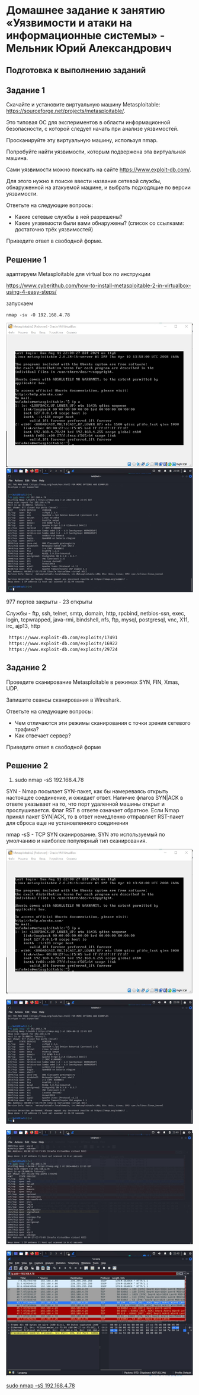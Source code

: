 # Домашнее задание к занятию «Уязвимости и атаки на информационные системы» - Мельник Юрий Александрович

## Подготовка к выполнению заданий


## Задание 1
Скачайте и установите виртуальную машину Metasploitable: https://sourceforge.net/projects/metasploitable/.  

Это типовая ОС для экспериментов в области информационной безопасности, с которой следует начать при анализе уязвимостей.  

Просканируйте эту виртуальную машину, используя nmap. 

Попробуйте найти уязвимости, которым подвержена эта виртуальная машина.  

Сами уязвимости можно поискать на сайте https://www.exploit-db.com/.  

Для этого нужно в поиске ввести название сетевой службы, обнаруженной на атакуемой машине, и выбрать подходящие по версии уязвимости.  

Ответьте на следующие вопросы:

- Какие сетевые службы в ней разрешены?
- Какие уязвимости были вами обнаружены? (список со ссылками: достаточно трёх уязвимостей)

Приведите ответ в свободной форме.

 
## Решение 1 
 
адаптируем Metasploitable для virtual box по инструкции

https://www.cyberithub.com/how-to-install-metasploitable-2-in-virtualbox-using-4-easy-steps/

запускаем
```
nmap -sv -O 192.168.4.78
```
![рис 1](https://github.com/ysatii/attacks-on-is/blob/main/img/image1_1.jpg)
![рис 1](https://github.com/ysatii/attacks-on-is/blob/main/img/image1_2.jpg)

977 портов закрыты - 23 открыты

Службы - ftp, ssh, telnet, smtp, domain, http, rpcbind, netbios-ssn, exec, login,
 tcpwrapped, java-rmi, bindshell, nfs, ftp, mysql, postgresql, vnc, X11, irc, ajp13, http
```
 https://www.exploit-db.com/exploits/17491
 https://www.exploit-db.com/exploits/16922
 https://www.exploit-db.com/exploits/29724
```

## Задание 2
Проведите сканирование Metasploitable в режимах SYN, FIN, Xmas, UDP.  

Запишите сеансы сканирования в Wireshark.  

Ответьте на следующие вопросы:  

- Чем отличаются эти режимы сканирования с точки зрения сетевого трафика?
- Как отвечает сервер?

Приведите ответ в свободной форме
  


## Решение 2

1. sudo nmap -sS 192.168.4.78


SYN - Nmap посылает SYN-пакет, как бы намереваясь открыть настоящее соединение, и ожидает ответ. Наличие флагов SYN|ACK в ответе указывает на то, что порт удаленной машины открыт и прослушивается. Флаг RST в ответе означает обратное. Если Nmap принял пакет SYN|ACK, то в ответ немедленно отправляет RST-пакет для сброса еще не установленного соединения

nmap -sS <ip> - TCP SYN сканирование. SYN это используемый по умолчанию и наиболее популярный тип сканирования. 

![рис 1](https://github.com/ysatii/attacks-on-is/blob/main/img/image1_1.jpg)

![рис 2](https://github.com/ysatii/attacks-on-is/blob/main/img/image1_2.jpg)

![рис 3](https://github.com/ysatii/attacks-on-is/blob/main/img/image1_3.jpg)

![рис 4](https://github.com/ysatii/attacks-on-is/blob/main/img/image1_4.jpg)


[sudo nmap -sS 192.168.4.78](https://github.com/ysatii/attacks-on-is/blob/main/wareshark/1.pcapng)